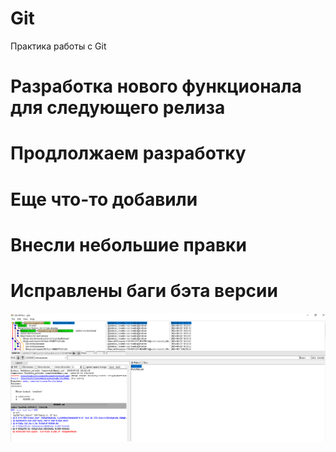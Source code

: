 # Git
Практика работы с Git
# Разработка нового функционала для следующего релиза
# Продлолжаем разработку
# Еще что-то добавили
# Внесли небольшие правки
# Исправлены баги бэта версии
![img_1.png](img_1.png)